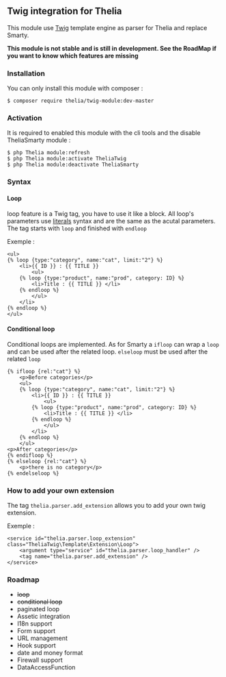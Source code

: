 ## Twig integration for Thelia

This module use [Twig](http://twig.sensiolabs.org) template engine as parser for Thelia and replace Smarty.

**This module is not stable and is still in development. See the RoadMap if you want to know which features are missing**

### Installation

You can only install this module with composer : 

```
$ composer require thelia/twig-module:dev-master
```

### Activation

It is required to enabled this module with the cli tools and the disable TheliaSmarty module : 

```
$ php Thelia module:refresh
$ php Thelia module:activate TheliaTwig
$ php Thelia module:deactivate TheliaSmarty
```

### Syntax

#### Loop

loop feature is a Twig tag, you have to use it like a block. All loop's parameters use [literals](http://twig.sensiolabs.org/doc/templates.html#literals) syntax and are the same as the acutal parameters.
The tag starts with ```loop``` and finished with ```endloop```

Exemple : 

```
<ul>
{% loop {type:"category", name:"cat", limit:"2"} %}
    <li>{{ ID }} : {{ TITLE }}
        <ul>
    {% loop {type:"product", name:"prod", category: ID} %}
        <li>Title : {{ TITLE }} </li>
    {% endloop %}
        </ul>
    </li>
{% endloop %}
</ul>
```

#### Conditional loop

Conditional loops are implemented. As for Smarty a ```ifloop``` can wrap a ```loop``` and can be used after the related loop. 
```elseloop``` must be used after the related ```loop```

```
{% ifloop {rel:"cat"} %}
    <p>Before categories</p>
    <ul>
    {% loop {type:"category", name:"cat", limit:"2"} %}
        <li>{{ ID }} : {{ TITLE }}
            <ul>
        {% loop {type:"product", name:"prod", category: ID} %}
            <li>Title : {{ TITLE }} </li>
        {% endloop %}
            </ul>
        </li>
    {% endloop %}
    </ul>
<p>After categories</p>
{% endifloop %}
{% elseloop {rel:"cat"} %}
    <p>there is no category</p>
{% endelseloop %}
```

### How to add your own extension

The tag ```thelia.parser.add_extension``` allows you to add your own twig extension.

Exemple : 

```
<service id="thelia.parser.loop_extension" class="TheliaTwig\Template\Extension\Loop">
    <argument type="service" id="thelia.parser.loop_handler" />
    <tag name="thelia.parser.add_extension" />
</service>
```

### Roadmap

* ~~loop~~
* ~~conditional loop~~
* paginated loop
* Assetic integration
* I18n support
* Form support
* URL management
* Hook support
* date and money format
* Firewall support
* DataAccessFunction
